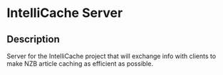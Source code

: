 IntelliCache Server
===================

Description
-----------
Server for the IntelliCache project that will exchange info with clients to make NZB article caching as efficient as possible.
